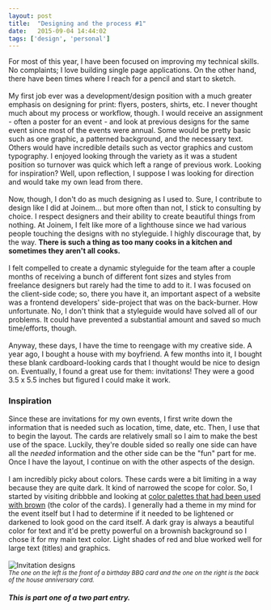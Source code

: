 ```yaml
---
layout: post
title:  "Designing and the process #1"
date:   2015-09-04 14:44:02
tags: ['design', 'personal']
---
```


For most of this year, I have been focused on improving my technical skills. No complaints; I love building single page applications. On the other hand, there have been times where I reach for a pencil and start to sketch.
<br/><br/>
My first job ever was a development/design position with a much greater emphasis on designing for print: flyers, posters, shirts, etc. I never thought much about my process or workflow, though. I would receive an assignment - often a poster for an event - and look at previous designs for the same event since most of the events were annual. Some would be pretty basic such as one graphic, a patterned background, and the necessary text. Others would have incredible details such as vector graphics and custom typography. I enjoyed looking through the variety as it was a student position so turnover was quick which left a range of previous work. Looking for inspiration? Well, upon reflection, I suppose I was looking for direction and would take my own lead from there.
<br/><br/>
Now, though, I don't do as much designing as I used to. Sure, I contribute to design like I did at Joinem... but more often than not, I stick to consulting by choice. I respect designers and their ability to create beautiful things from nothing. At Joinem, I felt like more of a lighthouse since we had various people touching the designs with no styleguide. I highly discourage that, by the way. <b>There is such a thing as too many cooks in a kitchen and sometimes they aren't all cooks. </b>
<br/><br/>
I felt compelled to create a dynamic styleguide for the team after a couple months of receiving a bunch of different font sizes and styles from freelance designers but rarely had the time to add to it. I was focused on the client-side code; so, there you have it, an important aspect of a website was a frontend developers' side-project that was on the back-burner. How unfortunate. No, I don't think that a styleguide would have solved all of our problems. It could have prevented a substantial amount and saved so much time/efforts, though.
<br/><br/>
Anyway, these days, I have the time to reengage with my creative side. A year ago, I bought a house with my boyfriend. A few months into it, I bought these blank cardboard-looking cards that I thought would be nice to design on. Eventually, I found a great use for them: invitations! They were a good 3.5 x 5.5 inches but figured I could make it work.
<h3>Inspiration</h3>
Since these are invitations for my own events, I first write down the information that is needed such as location, time, date, etc. Then, I use that to begin the layout. The cards are relatively small so I aim to make the best use of the space. Luckily, they're double sided so really one side can have all the <i>needed</i> information and the other side can be the "fun" part for me. Once I have the layout, I continue on with the other aspects of the design.
<br/><br/>
I am incredibly picky about colors. These cards were a bit limiting in a way because they are quite dark. It kind of narrowed the scope for color. So, I started by visiting dribbble and looking at <a href="https://dribbble.com/search?q=brown">color palettes that had been used with brown</a> (the color of the cards). I generally had a theme in my mind for the event itself but I had to determine if it needed to be lightened or darkened to look good on the card itself. A dark gray is always a beautiful color for text and it'd be pretty powerful on a brownish background so I chose it for my main text color. Light shades of red and blue worked well for large text (titles) and graphics.
<br/><br/>
<img border="0" src="http://4.bp.blogspot.com/-GaQRxwNx3XY/VenvnmYTd7I/AAAAAAAAJns/gqnlsvvYy4g/s900/designs.jpg" alt="Invitation designs" />
<br/>
<small><i>The one on the left is the front of a birthday BBQ card and the one on the right is the back of the house anniversary card.</i></small>

<h5>This is part one of a two part entry.</h5>
